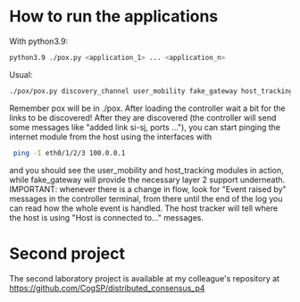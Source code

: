 # How to run the applications
With python3.9:
```bash
python3.9 ./pox.py <application_1> ... <application_n>
```
Usual:
```bash
./pox/pox.py discovery_channel user_mobility fake_gateway host_tracking
```
Remember pox will be in ./pox. 
After loading the controller wait a bit for the links to be discovered! After they are discovered (the controller will send some messages like "added link si-sj, ports ..."), you can start pinging the internet module from the host using the interfaces with
```bash
 ping -I eth0/1/2/3 100.0.0.1
```
and you should see the user_mobility and host_tracking modules in action, while fake_gateway will provide the necessary layer 2 support underneath. 
IMPORTANT: whenever there is a change in flow, look for "Event raised by" messages in the controller terminal, from there until the end of the log you can read how the whole event is handled. The host tracker
will tell where the host is using "Host is connected to..." messages.

# Second project
The second laboratory project is available at my colleague's repository at https://github.com/CogSP/distributed_consensus_p4
